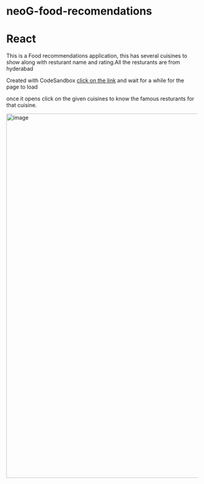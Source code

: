 # neoG-food-recomendations

# React


This is a Food recommendations application, this has several cuisines to show along with resturant name and rating.All the resturants are from hyderabad



Created with CodeSandbox [click on the link](https://xkw090.csb.app/) and wait for a while for the page to load 

once it opens click on the given cuisines to know the famous resturants for that cuisine.<br />




<img width="960" alt="image" src="https://user-images.githubusercontent.com/67045730/190404511-c73bf00f-21d2-45ed-9dbf-70f6d84dd488.png">


